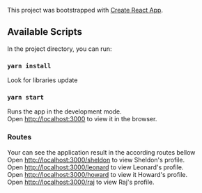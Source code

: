 This project was bootstrapped with [Create React App](https://github.com/facebook/create-react-app).

## Available Scripts

In the project directory, you can run:

### `yarn install`

Look for libraries update

### `yarn start`

Runs the app in the development mode.<br />
Open [http://localhost:3000](http://localhost:3000) to view it in the browser.

### Routes

Your can see the application result in the according routes bellow<br />
Open [http://localhost:3000/sheldon](http://localhost:3000/sheldon) to view Sheldon's profile.<br />
Open [http://localhost:3000/leonard](http://localhost:3000/leonard) to view Leonard's profile.<br />
Open [http://localhost:3000/howard](http://localhost:3000/howard) to view it 
Howard's profile.<br />
Open [http://localhost:3000/raj](http://localhost:3000/raj) to view Raj's profile.

